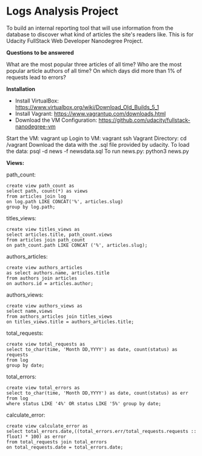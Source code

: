 # Logs Analysis Project
To build an internal reporting tool that will use information from the database to discover what kind of articles the site's readers like.
This is for Udacity FullStack Web Developer Nanodegree Project.

**Questions to be answered**

What are the most popular three articles of all time?
Who are the most popular article authors of all time?
On which days did more than 1% of requests lead to errors?

**Installation**

* Install VirtualBox: https://www.virtualbox.org/wiki/Download_Old_Builds_5_1
* Install Vagrant: https://www.vagrantup.com/downloads.html
* Download the VM Configuration: https://github.com/udacity/fullstack-nanodegree-vm


Start the VM: vagrant up
Login to VM: vagrant ssh
Vagrant Directory: cd /vagrant
Download the data with the .sql file provided by udacity.
To load the data: psql -d news -f newsdata.sql
To run news.py: python3 news.py

**Views:**

path_count:
```
create view path_count as 
select path, count(*) as views 
from articles join log 
on log.path LIKE CONCAT('%', articles.slug) 
group by log.path;
```
titles_views:
```
create view titles_views as 
select articles.title, path_count.views 
from articles join path_count 
on path_count.path LIKE CONCAT ('%', articles.slug);
```
authors_articles:
```
create view authors_articles 
as select authors.name, articles.title 
from authors join articles 
on authors.id = articles.author;
```
authors_views:
```
create view authors_views as 
select name,views 
from authors_articles join titles_views 
on titles_views.title = authors_articles.title;
```
total_requests:
```
create view total_requests as 
select to_char(time, 'Month DD,YYYY') as date, count(status) as requests 
from log 
group by date;
```
total_errors:
```
create view total_errors as 
select to_char(time, 'Month DD,YYYY') as date, count(status) as err 
from log 
where status LIKE '4%' OR status LIKE '5%' group by date;
```
calculate_error:
```
create view calculate_error as 
select total_errors.date,((total_errors.err/total_requests.requests :: float) * 100) as error 
from total_requests join total_errors 
on total_requests.date = total_errors.date;
```
